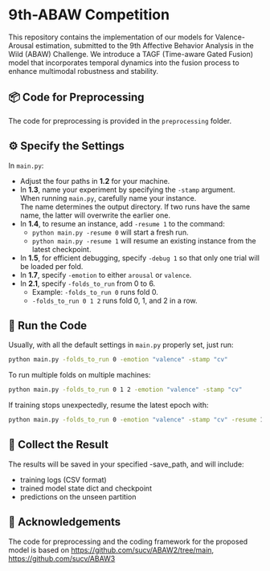 # 9th-ABAW Competition

This repository contains the implementation of our models for Valence-Arousal estimation, submitted to the 9th Affective Behavior Analysis in the Wild (ABAW) Challenge.
We introduce a TAGF (Time-aware Gated Fusion) model that incorporates temporal dynamics into the fusion process to enhance multimodal robustness and stability.



## 📦 Code for Preprocessing
The code for preprocessing is provided in the `preprocessing` folder.



## ⚙️ Specify the Settings

In `main.py`:

- Adjust the four paths in **1.2** for your machine.
- In **1.3**, name your experiment by specifying the `-stamp` argument.  
  When running `main.py`, carefully name your instance.  
  The name determines the output directory. If two runs have the same name, the latter will overwrite the earlier one.
- In **1.4**, to resume an instance, add `-resume 1` to the command:  
  - `python main.py -resume 0` will start a fresh run.  
  - `python main.py -resume 1` will resume an existing instance from the latest checkpoint.
- In **1.5**, for efficient debugging, specify `-debug 1` so that only one trial will be loaded per fold.
- In **1.7**, specify `-emotion` to either `arousal` or `valence`.
- In **2.1**, specify `-folds_to_run` from 0 to 6.  
  - Example: `-folds_to_run 0` runs fold 0.  
  - `-folds_to_run 0 1 2` runs fold 0, 1, and 2 in a row.



## 🚀 Run the Code

Usually, with all the default settings in `main.py` properly set, just run:

```bash
python main.py -folds_to_run 0 -emotion "valence" -stamp "cv"
```

To run multiple folds on multiple machines:

```bash
python main.py -folds_to_run 0 1 2 -emotion "valence" -stamp "cv"
```

If training stops unexpectedly, resume the latest epoch with:

```bash
python main.py -folds_to_run 0 -emotion "valence" -stamp "cv" -resume 1
```


## 📁 Collect the Result

The results will be saved in your specified -save_path, and will include:

- training logs (CSV format)
- trained model state dict and checkpoint
- predictions on the unseen partition



## 🙏 Acknowledgements

The code for preprocessing and the coding framework for the proposed model is based on
https://github.com/sucv/ABAW2/tree/main, https://github.com/sucv/ABAW3

